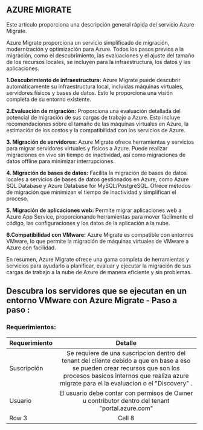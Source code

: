## AZURE MIGRATE


Este artículo proporciona una descripción general rápida del servicio Azure Migrate.

Azure Migrate proporciona un servicio simplificado de migración, modernización y optimización para Azure. Todos los pasos previos a la migración, como el descubrimiento, las evaluaciones y el ajuste del tamaño de los recursos locales, se incluyen para la infraestructura, los datos y las aplicaciones. 


**1.Descubrimiento de infraestructura:** Azure Migrate puede descubrir automáticamente su infraestructura local, incluidas máquinas virtuales, servidores físicos y bases de datos. Esto le proporciona una visión completa de su entorno existente.

**2.Evaluación de migración:** Proporciona una evaluación detallada del potencial de migración de sus cargas de trabajo a Azure. Esto incluye recomendaciones sobre el tamaño de las máquinas virtuales en Azure, la estimación de los costos y la compatibilidad con los servicios de Azure.

**3. Migración de servidores:** Azure Migrate ofrece herramientas y servicios para migrar servidores virtuales y físicos a Azure. Puede realizar migraciones en vivo sin tiempo de inactividad, así como migraciones de datos offline para minimizar interrupciones.

**4. Migración de bases de datos:** Facilita la migración de bases de datos locales a servicios de bases de datos gestionados en Azure, como Azure SQL Database y Azure Database for MySQL/PostgreSQL. Ofrece métodos de migración que minimizan el tiempo de inactividad y simplifican el proceso.

**5. Migración de aplicaciones web:** Permite migrar aplicaciones web a Azure App Service, proporcionando herramientas para mover fácilmente el código, las configuraciones y los datos de la aplicación a la nube.

**6.Compatibilidad con VMware:** Azure Migrate es compatible con entornos VMware, lo que permite la migración de máquinas virtuales de VMware a Azure con facilidad.


En resumen, Azure Migrate ofrece una gama completa de herramientas y servicios para ayudarlo a planificar, evaluar y ejecutar la migración de sus cargas de trabajo a la nube de Azure de manera eficiente y sin problemas.

## Descubra los servidores que se ejecutan en un entorno VMware con Azure Migrate - Paso a paso :


### Requerimientos:


| **Requerimiento** | **Detalle**         | 
|:------------- |:---------------:| 
| Suscripción   | Se requiere de una suscripcion dentro del tenant del cliente debido a que en base a eso se pueden crear recursos que son los procesos basicos internos que realiza azure migrate para el la evaluacion o el "Discovery" .         |
| Usuario       | El usuario debe contar con permisos de Owner u contributor dentro del tenant "portal.azure.com"          |
| Row 3         | Cell 8          |
